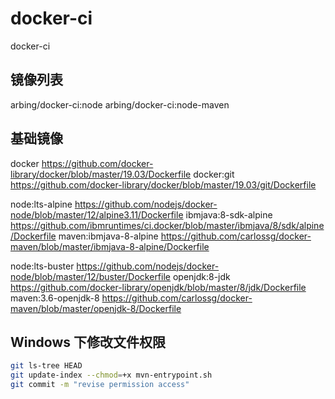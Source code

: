 # docker-ci

docker-ci

## 镜像列表

arbing/docker-ci:node
arbing/docker-ci:node-maven

## 基础镜像

docker https://github.com/docker-library/docker/blob/master/19.03/Dockerfile
docker:git https://github.com/docker-library/docker/blob/master/19.03/git/Dockerfile

node:lts-alpine https://github.com/nodejs/docker-node/blob/master/12/alpine3.11/Dockerfile
ibmjava:8-sdk-alpine https://github.com/ibmruntimes/ci.docker/blob/master/ibmjava/8/sdk/alpine/Dockerfile
maven:ibmjava-8-alpine https://github.com/carlossg/docker-maven/blob/master/ibmjava-8-alpine/Dockerfile

node:lts-buster https://github.com/nodejs/docker-node/blob/master/12/buster/Dockerfile
openjdk:8-jdk https://github.com/docker-library/openjdk/blob/master/8/jdk/Dockerfile
maven:3.6-openjdk-8 https://github.com/carlossg/docker-maven/blob/master/openjdk-8/Dockerfile

## Windows 下修改文件权限

```sh
git ls-tree HEAD
git update-index --chmod=+x mvn-entrypoint.sh
git commit -m "revise permission access"
```

